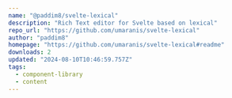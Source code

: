 ```yaml
---
name: "@paddim8/svelte-lexical"
description: "Rich Text editor for Svelte based on lexical"
repo_url: "https://github.com/umaranis/svelte-lexical"
author: "paddim8"
homepage: "https://github.com/umaranis/svelte-lexical#readme"
downloads: 2
updated: "2024-08-10T10:46:59.757Z"
tags: 
  - component-library
  - content
---
```

